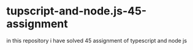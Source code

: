 # tupscript-and-node.js-45-assignment
in this repository i have solved 45 assignment of typescript and node js
